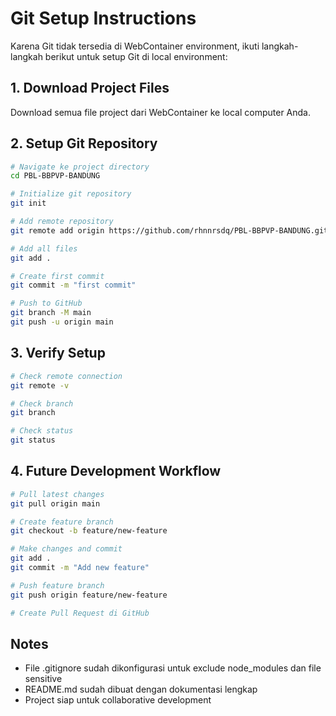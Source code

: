 # Git Setup Instructions

Karena Git tidak tersedia di WebContainer environment, ikuti langkah-langkah berikut untuk setup Git di local environment:

## 1. Download Project Files
Download semua file project dari WebContainer ke local computer Anda.

## 2. Setup Git Repository
```bash
# Navigate ke project directory
cd PBL-BBPVP-BANDUNG

# Initialize git repository
git init

# Add remote repository
git remote add origin https://github.com/rhnnrsdq/PBL-BBPVP-BANDUNG.git

# Add all files
git add .

# Create first commit
git commit -m "first commit"

# Push to GitHub
git branch -M main
git push -u origin main
```

## 3. Verify Setup
```bash
# Check remote connection
git remote -v

# Check branch
git branch

# Check status
git status
```

## 4. Future Development Workflow
```bash
# Pull latest changes
git pull origin main

# Create feature branch
git checkout -b feature/new-feature

# Make changes and commit
git add .
git commit -m "Add new feature"

# Push feature branch
git push origin feature/new-feature

# Create Pull Request di GitHub
```

## Notes
- File .gitignore sudah dikonfigurasi untuk exclude node_modules dan file sensitive
- README.md sudah dibuat dengan dokumentasi lengkap
- Project siap untuk collaborative development
